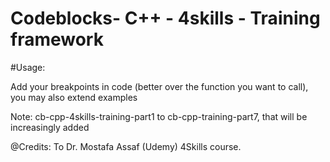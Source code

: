 # Codeblocks- C++ - 4skills - Training framework
#Usage:

Add your breakpoints in code (better over the function you want to call), you may also extend examples

Note: cb-cpp-4skills-training-part1 to cb-cpp-training-part7, that will be increasingly added

@Credits: To Dr. Mostafa Assaf (Udemy) 4Skills course.
